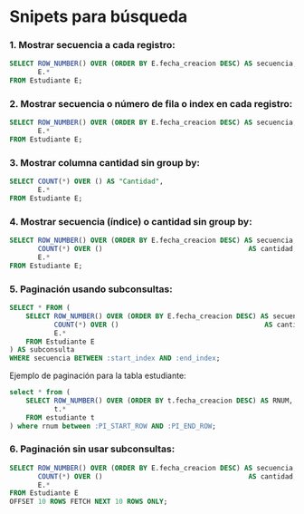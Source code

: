 # Snipets para búsqueda

### 1. Mostrar secuencia a cada registro:
```sql
SELECT ROW_NUMBER() OVER (ORDER BY E.fecha_creacion DESC) AS secuencia,
       E.*
FROM Estudiante E;

```
### 2. Mostrar secuencia o número de fila o index en cada registro:
```sql
SELECT ROW_NUMBER() OVER (ORDER BY E.fecha_creacion DESC) AS secuencia,
       E.*
FROM Estudiante E;

```
### 3. Mostrar columna cantidad sin group by:
```sql
SELECT COUNT(*) OVER () AS "Cantidad",
       E.*
FROM Estudiante E;
```
### 4. Mostrar secuencia (índice) o cantidad sin group by:
```sql
SELECT ROW_NUMBER() OVER (ORDER BY E.fecha_creacion DESC) AS secuencia,
       COUNT(*) OVER ()                                    AS cantidad,
       E.*
FROM Estudiante E;

```
###  5. Paginación usando subconsultas:
```sql
SELECT * FROM (
    SELECT ROW_NUMBER() OVER (ORDER BY E.fecha_creacion DESC) AS secuencia,
           COUNT(*) OVER ()                                    AS cantidad,
           E.*
    FROM Estudiante E
) AS subconsulta
WHERE secuencia BETWEEN :start_index AND :end_index;

```

Ejemplo de paginación para la tabla estudiante:

```sql
select * from (
    SELECT ROW_NUMBER() OVER (ORDER BY t.fecha_creacion DESC) AS RNUM,
           t.*
    FROM estudiante t
) where rnum between :PI_START_ROW AND :PI_END_ROW;
```
### 6. Paginación sin usar subconsultas:

```sql
SELECT ROW_NUMBER() OVER (ORDER BY E.fecha_creacion DESC) AS secuencia,
       COUNT(*) OVER ()                                    AS cantidad,
       E.*
FROM Estudiante E
OFFSET 10 ROWS FETCH NEXT 10 ROWS ONLY;
```

